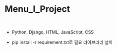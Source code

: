 # Menu_I_Project
<br>

- Python, Django, HTML, JavaScript, CSS

- pip install -r requirement.txt로 필요 라이브러리 설치
